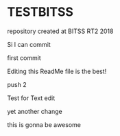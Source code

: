# TESTBITSS
repository created at BITSS RT2 2018

Si I can commit

first commit

Editing this ReadMe file is the best!

push 2

Test for Text edit

yet another change

this is gonna be awesome

